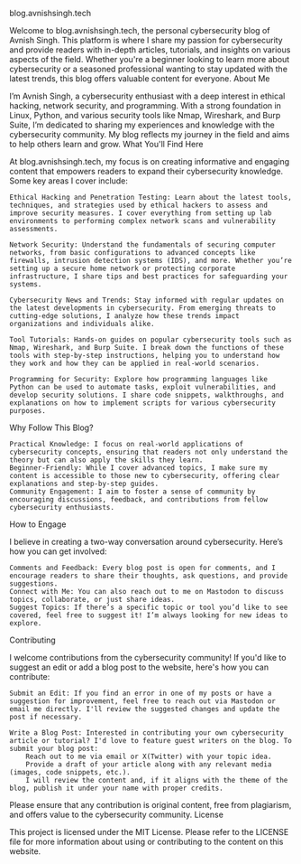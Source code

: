 blog.avnishsingh.tech

Welcome to blog.avnishsingh.tech, the personal cybersecurity blog of Avnish Singh. This platform is where I share my passion for cybersecurity and provide readers with in-depth articles, tutorials, and insights on various aspects of the field. Whether you're a beginner looking to learn more about cybersecurity or a seasoned professional wanting to stay updated with the latest trends, this blog offers valuable content for everyone.
About Me

I’m Avnish Singh, a cybersecurity enthusiast with a deep interest in ethical hacking, network security, and programming. With a strong foundation in Linux, Python, and various security tools like Nmap, Wireshark, and Burp Suite, I’m dedicated to sharing my experiences and knowledge with the cybersecurity community. My blog reflects my journey in the field and aims to help others learn and grow.
What You'll Find Here

At blog.avnishsingh.tech, my focus is on creating informative and engaging content that empowers readers to expand their cybersecurity knowledge. Some key areas I cover include:

    Ethical Hacking and Penetration Testing: Learn about the latest tools, techniques, and strategies used by ethical hackers to assess and improve security measures. I cover everything from setting up lab environments to performing complex network scans and vulnerability assessments.

    Network Security: Understand the fundamentals of securing computer networks, from basic configurations to advanced concepts like firewalls, intrusion detection systems (IDS), and more. Whether you’re setting up a secure home network or protecting corporate infrastructure, I share tips and best practices for safeguarding your systems.

    Cybersecurity News and Trends: Stay informed with regular updates on the latest developments in cybersecurity. From emerging threats to cutting-edge solutions, I analyze how these trends impact organizations and individuals alike.

    Tool Tutorials: Hands-on guides on popular cybersecurity tools such as Nmap, Wireshark, and Burp Suite. I break down the functions of these tools with step-by-step instructions, helping you to understand how they work and how they can be applied in real-world scenarios.

    Programming for Security: Explore how programming languages like Python can be used to automate tasks, exploit vulnerabilities, and develop security solutions. I share code snippets, walkthroughs, and explanations on how to implement scripts for various cybersecurity purposes.

Why Follow This Blog?

    Practical Knowledge: I focus on real-world applications of cybersecurity concepts, ensuring that readers not only understand the theory but can also apply the skills they learn.
    Beginner-Friendly: While I cover advanced topics, I make sure my content is accessible to those new to cybersecurity, offering clear explanations and step-by-step guides.
    Community Engagement: I aim to foster a sense of community by encouraging discussions, feedback, and contributions from fellow cybersecurity enthusiasts.

How to Engage

I believe in creating a two-way conversation around cybersecurity. Here’s how you can get involved:

    Comments and Feedback: Every blog post is open for comments, and I encourage readers to share their thoughts, ask questions, and provide suggestions.
    Connect with Me: You can also reach out to me on Mastodon to discuss topics, collaborate, or just share ideas.
    Suggest Topics: If there’s a specific topic or tool you’d like to see covered, feel free to suggest it! I’m always looking for new ideas to explore.

Contributing

I welcome contributions from the cybersecurity community! If you'd like to suggest an edit or add a blog post to the website, here's how you can contribute:

    Submit an Edit: If you find an error in one of my posts or have a suggestion for improvement, feel free to reach out via Mastodon or email me directly. I'll review the suggested changes and update the post if necessary.

    Write a Blog Post: Interested in contributing your own cybersecurity article or tutorial? I'd love to feature guest writers on the blog. To submit your blog post:
        Reach out to me via email or X(Twitter) with your topic idea.
        Provide a draft of your article along with any relevant media (images, code snippets, etc.).
        I will review the content and, if it aligns with the theme of the blog, publish it under your name with proper credits.

Please ensure that any contribution is original content, free from plagiarism, and offers value to the cybersecurity community.
License

This project is licensed under the MIT License. Please refer to the LICENSE file for more information about using or contributing to the content on this website.
